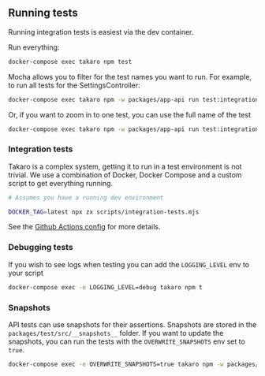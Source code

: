 ## Running tests

Running integration tests is easiest via the dev container.

Run everything:

```sh
docker-compose exec takaro npm test
```

Mocha allows you to filter for the test names you want to run. For example, to run all tests for the SettingsController:

```sh
docker-compose exec takaro npm -w packages/app-api run test:integration -- -g "SettingsController"
```

Or, if you want to zoom in to one test, you can use the full name of the test

```sh
docker-compose exec takaro npm -w packages/app-api run test:integration -- -g "SettingsController - Can get all settings with a filter"
```

### Integration tests

Takaro is a complex system, getting it to run in a test environment is not trivial. We use a combination of Docker, Docker Compose and a custom script to get everything running.

```sh
# Assumes you have a running dev environment

DOCKER_TAG=latest npx zx scripts/integration-tests.mjs
```

See the [Github Actions config](.github/workflows) for more details.

### Debugging tests

If you wish to see logs when testing you can add the `LOGGING_LEVEL` env to your script

```sh
docker-compose exec -e LOGGING_LEVEL=debug takaro npm t
```

### Snapshots

API tests can use snapshots for their assertions. Snapshots are stored in the `packages/test/src/__snapshots__` folder. If you want to update the snapshots, you can run the tests with the `OVERWRITE_SNAPSHOTS` env set to `true`.

```sh
docker-compose exec -e OVERWRITE_SNAPSHOTS=true takaro npm -w packages/app-api run test:integration
```
